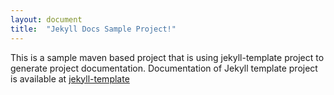 ```yaml
---
layout: document
title:  "Jekyll Docs Sample Project!"
---
```

This is a sample maven based project that is using jekyll-template project to generate project documentation.
Documentation of Jekyll template project is available at [jekyll-template][jekyll-template]

[jekyll-template]:  https://github.com/mohitarora/jekyll-template
